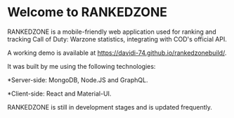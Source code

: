 # Welcome to RANKEDZONE

RANKEDZONE is a mobile-friendly web application used for ranking and tracking Call of Duty: Warzone statistics, integrating with COD's official API.

A working demo is available at https://davidi-74.github.io/rankedzonebuild/.

It was built by me using the following technologies: 

*Server-side: MongoDB, Node.JS and GraphQL.

*Client-side: React and Material-UI.

RANKEDZONE is still in development stages and is updated frequently.
